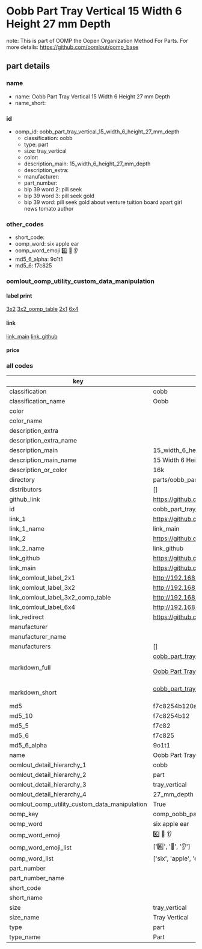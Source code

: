 # Oobb Part Tray Vertical 15 Width 6 Height 27 mm Depth  

note: This is part of OOMP the Oopen Organization Method For Parts. For more details: https://github.com/oomlout/oomp_base

##  part details
  







### name
* name: Oobb Part Tray Vertical 15 Width 6 Height 27 mm Depth
* name_short: 
### id
* oomp_id: oobb_part_tray_vertical_15_width_6_height_27_mm_depth
  * classification: oobb
  * type: part
  * size: tray_vertical
  * color: 
  * description_main: 15_width_6_height_27_mm_depth
  * description_extra: 
  * manufacturer: 
  * part_number: 
  * bip 39 word 2: pill seek
  * bip 39 word 3: pill seek gold
  * bip 39 word: pill seek gold about venture tuition board apart girl news tomato author

### other_codes
* short_code: 
* oomp_word: six apple ear
* oomp_word_emoji :six: :apple: :ear:
* md5_6_alpha: 9o1t1
* md5_6: f7c825






### oomlout_oomp_utility_custom_data_manipulation
#### label print
[3x2](http://192.168.1.245:1112/?label=oomp%209o1t1)
[3x2_oomp_table](http://192.168.1.108:1112/?label=oomp%209o1t1)
[2x1](http://192.168.1.242:1112/?label=oomp%209o1t1)
[6x4](http://192.168.1.55:1112/?label=oomp%209o1t1)    

#### link

[link_main](https://github.com/oomlout/oomlout_oomp_version_1_messy/tree/main/parts/oobb_part_tray_vertical_15_width_6_height_27_mm_depth) [link_github](https://github.com/oomlout/oomlout_oomp_version_1_messy/tree/main/parts/oobb_part_tray_vertical_15_width_6_height_27_mm_depth)                             

#### price







### all codes 
| key | value |  
| --- | --- |  
| classification | oobb |  
| classification_name | Oobb |  
| color |  |  
| color_name |  |  
| description_extra |  |  
| description_extra_name |  |  
| description_main | 15_width_6_height_27_mm_depth |  
| description_main_name | 15 Width 6 Height 27 mm Depth |  
| description_or_color | 16k |  
| directory | parts/oobb_part_tray_vertical_15_width_6_height_27_mm_depth |  
| distributors | [] |  
| github_link | https://github.com/oomlout/oomlout_oomp_part_src/tree/main/parts/oobb_part_tray_vertical_15_width_6_height_27_mm_depth |  
| id | oobb_part_tray_vertical_15_width_6_height_27_mm_depth |  
| link_1 | https://github.com/oomlout/oomlout_oomp_version_1_messy/tree/main/parts/oobb_part_tray_vertical_15_width_6_height_27_mm_depth |  
| link_1_name | link_main |  
| link_2 | https://github.com/oomlout/oomlout_oomp_version_1_messy/tree/main/parts/oobb_part_tray_vertical_15_width_6_height_27_mm_depth |  
| link_2_name | link_github |  
| link_github | https://github.com/oomlout/oomlout_oomp_version_1_messy/tree/main/parts/oobb_part_tray_vertical_15_width_6_height_27_mm_depth |  
| link_main | https://github.com/oomlout/oomlout_oomp_version_1_messy/tree/main/parts/oobb_part_tray_vertical_15_width_6_height_27_mm_depth |  
| link_oomlout_label_2x1 | http://192.168.1.242:1112/?label=oomp%209o1t1 |  
| link_oomlout_label_3x2 | http://192.168.1.245:1112/?label=oomp%209o1t1 |  
| link_oomlout_label_3x2_oomp_table | http://192.168.1.108:1112/?label=oomp%209o1t1 |  
| link_oomlout_label_6x4 | http://192.168.1.55:1112/?label=oomp%209o1t1 |  
| link_redirect | https://github.com/oomlout/oomlout_oomp_version_1_messy/tree/main/parts/oobb_part_tray_vertical_15_width_6_height_27_mm_depth |  
| manufacturer |  |  
| manufacturer_name |  |  
| manufacturers | [] |  
| markdown_full | [oobb_part_tray_vertical_15_width_6_height_27_mm_depth](none)<br>[](none)<br>[Oobb Part Tray Vertical 15 Width 6 Height 27 Mm Depth](none)<br><br> |  
| markdown_short | [oobb_part_tray_vertical_15_width_6_height_27_mm_depth](none)<br><br> |  
| md5 | f7c8254b120a4317a8f92006c8b0c526 |  
| md5_10 | f7c8254b12 |  
| md5_5 | f7c82 |  
| md5_6 | f7c825 |  
| md5_6_alpha | 9o1t1 |  
| name | Oobb Part Tray Vertical 15 Width 6 Height 27 mm Depth |  
| oomlout_detail_hierarchy_1 | oobb |  
| oomlout_detail_hierarchy_2 | part |  
| oomlout_detail_hierarchy_3 | tray_vertical |  
| oomlout_detail_hierarchy_4 | 27_mm_depth |  
| oomlout_oomp_utility_custom_data_manipulation | True |  
| oomp_key | oomp_oobb_part_tray_vertical_15_width_6_height_27_mm_depth |  
| oomp_word | six apple ear |  
| oomp_word_emoji | :six: :apple: :ear: |  
| oomp_word_emoji_list | [':six:', ':apple:', ':ear:'] |  
| oomp_word_list | ['six', 'apple', 'ear'] |  
| part_number |  |  
| part_number_name |  |  
| short_code |  |  
| short_name |  |  
| size | tray_vertical |  
| size_name | Tray Vertical |  
| type | part |  
| type_name | Part |  
